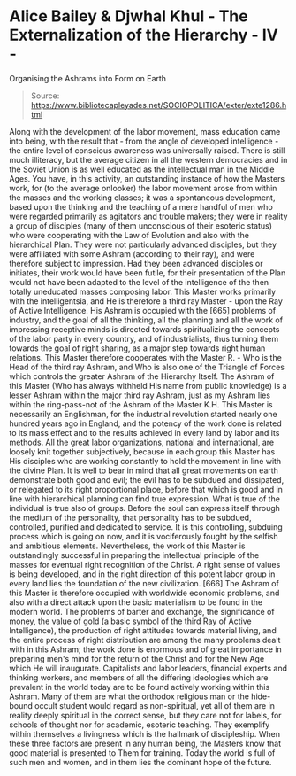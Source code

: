 # Alice Bailey & Djwhal Khul - The Externalization of the Hierarchy - IV -
Organising the Ashrams into Form on Earth

> Source: https://www.bibliotecapleyades.net/SOCIOPOLITICA/exter/exte1286.html

Along with the development of the labor movement, mass education came into being, with the result that - from the angle of developed intelligence - the entire level of conscious awareness was universally raised. There is still much illiteracy, but the average citizen in all the western democracies and in the Soviet Union is as well educated as the intellectual man in the Middle Ages. You have, in this activity, an outstanding instance of how the Masters work, for (to the average onlooker) the labor movement arose from within the masses and the working classes; it was a spontaneous development, based upon the thinking and the teaching of a mere handful of men who were regarded primarily as agitators and trouble makers; they were in reality a group of disciples (many of them unconscious of their esoteric status) who were cooperating with the Law of Evolution and also with the hierarchical Plan. They were not particularly advanced disciples, but they were affiliated with some Ashram (according to their ray), and were therefore subject to impression. Had they been advanced disciples or initiates, their work would have been futile, for their presentation of the Plan would not have been adapted to the level of the intelligence of the then totally uneducated masses composing labor.
This Master works primarily with the intelligentsia, and He is therefore a third ray Master - upon the Ray of Active Intelligence. His Ashram is occupied with the [665] problems of industry, and the goal of all the thinking, all the planning and all the work of impressing receptive minds is directed towards spiritualizing the concepts of the labor party in every country, and of industrialists, thus turning them towards the goal of right sharing, as a major step towards right human relations. This Master therefore cooperates with the Master R. - Who is the Head of the third ray Ashram, and Who is also one of the Triangle of Forces which controls the greater Ashram of the Hierarchy Itself. The Ashram of this Master (Who has always withheld His name from public knowledge) is a lesser Ashram within the major third ray Ashram, just as my Ashram lies within the ring-pass-not of the Ashram of the Master K.H. This Master is necessarily an Englishman, for the industrial revolution started nearly one hundred years ago in England, and the potency of the work done is related to its mass effect and to the results achieved in every land by labor and its methods. All the great labor organizations, national and international, are loosely knit together subjectively, because in each group this Master has His disciples who are working constantly to hold the movement in line with the divine Plan. It is well to bear in mind that all great movements on earth demonstrate both good and evil; the evil has to be subdued and dissipated, or relegated to its right proportional place, before that which is good and in line with hierarchical planning can find true expression. What is true of the individual is true also of groups. Before the soul can express itself through the medium of the personality, that personality has to be subdued, controlled, purified and dedicated to service. It is this controlling, subduing process which is going on now, and it is vociferously fought by the selfish and ambitious elements.
Nevertheless, the work of this Master is outstandingly successful in preparing the intellectual principle of the masses for eventual right recognition of the Christ. A right sense of values is being developed, and in the right direction of this potent labor group in every land lies the foundation of the new civilization. [666]
The Ashram of this Master is therefore occupied with worldwide economic problems, and also with a direct attack upon the basic materialism to be found in the modern world. The problems of barter and exchange, the significance of money, the value of gold (a basic symbol of the third Ray of Active Intelligence), the production of right attitudes towards material living, and the entire process of right distribution are among the many problems dealt with in this Ashram; the work done is enormous and of great importance in preparing men's mind for the return of the Christ and for the New Age which He will inaugurate. Capitalists and labor leaders, financial experts and thinking workers, and members of all the differing ideologies which are prevalent in the world today are to be found actively working within this Ashram. Many of them are what the orthodox religious man or the hide-bound occult student would regard as non-spiritual, yet all of them are in reality deeply spiritual in the correct sense, but they care not for labels, for schools of thought nor for academic, esoteric teaching. They exemplify within themselves a livingness which is the hallmark of discipleship.
When these three factors are present in any human being, the Masters know that good material is presented to Them for training. Today the world is full of such men and women, and in them lies the dominant hope of the future.
